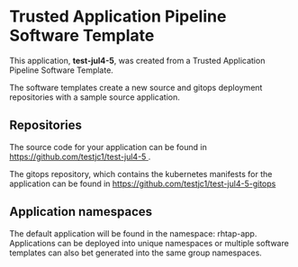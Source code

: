 # Trusted Application Pipeline Software Template

This application, **test-jul4-5**, was created from a Trusted Application Pipeline Software Template.

The software templates create a new source and gitops deployment repositories with a sample source application. 

## Repositories

The source code for your application can be found in [https://github.com/testjc1/test-jul4-5 ](https://github.com/testjc1/test-jul4-5 ).
 
The gitops repository, which contains the kubernetes manifests for the application can be found in 
[https://github.com/testjc1/test-jul4-5-gitops ](https://github.com/testjc1/test-jul4-5-gitops ) 

## Application namespaces 

The default application will be found in the namespace: rhtap-app. Applications can be deployed into unique namespaces or multiple software templates can also bet generated into the same group namespaces.  